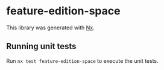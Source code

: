 # feature-edition-space

This library was generated with [Nx](https://nx.dev).

## Running unit tests

Run `nx test feature-edition-space` to execute the unit tests.
